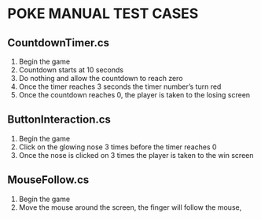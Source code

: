 # POKE MANUAL TEST CASES
## CountdownTimer.cs
1. Begin the game
2. Countdown starts at 10 seconds
3. Do nothing and allow the countdown to reach zero
4. Once the timer reaches 3 seconds the timer number’s turn red
5. Once the countdown reaches 0, the player is taken to the losing screen

## ButtonInteraction.cs
1. Begin the game
2. Click on the glowing nose 3 times before the timer reaches 0
3. Once the nose is clicked on 3 times the player is taken to the win screen

## MouseFollow.cs
1. Begin the game
2. Move the mouse around the screen, the finger will follow the mouse,
